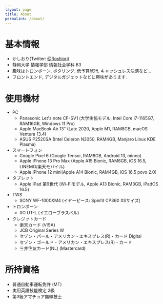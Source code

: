 ```yaml
---
layout: page
title: About
permalink: /about/
---
```


# 基本情報
- かしおり(Twitter: [@Roshiori](https://twitter.com/Roshiori))
- 静岡大学 情報学部 情報社会学科 B3
- 趣味はトロンボーン, ポタリング, 低予算旅行, キャッシュレス決済など…
- フロントエンド, デジタルガジェットなどに興味があります. 

# 使用機材
- PC
    - Panasonic Let's note CF-SV1 (大学生協モデル, Intel Core i7-1165G7, RAM16GB, Windows 11 Pro)
    - Apple MacBook Air 13" (Late 2020, Apple M1, RAM8GB, macOS Ventura 13.4)
    - ASUS P2520SA (Intel Celeron N3050, RAM4GB, Manjaro Linux KDE Plasma)
- スマートフォン
    - Google Pixel 6 (Google Tensor, RAM8GB, Android 13, mineo)
    - Apple iPhone 13 Pro Max (Apple A15 Bionic, RAM6GB, iOS 16.5, LINEMO/楽天モバイル)
    - Apple iPhone 12 mini(Apple A14 Bionic, RAM4GB, iOS 16.5 povo 2.0)
- タブレット
    - Apple iPad 第9世代 (Wi-Fiモデル, Apple A13 Bionic, RAM3GB, iPadOS 16.5)
- TWS
    - SONY WF-1000XM4 (イヤーピース: Spinfit CP360 XSサイズ)
- トロンボーン
    - XO UT-L (イエローブラスベル)
- クレジットカード
    - 楽天カード (VISA)
    - JCB Original Series W
    - セゾン・パール・アメリカン・エキスプレス(R)・カード Digital
    - セゾン・ゴールド・アメリカン・エキスプレス(R)・カード
    - 三井住友カード(NL) (Mastercard) 

# 所持資格
- 普通自動車運転免許 (MT)
- 実用英語技能検定 2級
- 第3級アマチュア無線技士